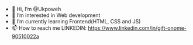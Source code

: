 - 👋 Hi, I’m @Ukpoweh
- 👀 I’m interested in Web development
- 🌱 I’m currently learning Frontend(HTML, CSS and JS)
- 📫 How to reach me 
LINKEDIN: https://www.linkedin.com/in/gift-onome-90510022a

<!---
Ukpoweh/Ukpoweh is a ✨ special ✨ repository because its `README.md` (this file) appears on your GitHub profile.
You can click the Preview link to take a look at your changes.
--->
